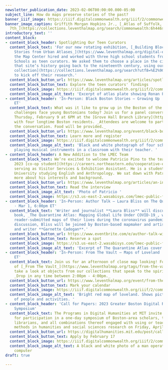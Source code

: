 ```yaml
---
newsletter_publication_date: 2023-02-06T00:00:00.000-05:00
subject_line: How do maps preserve stories of the past?
banner_iiif_image: https://iiif.digitalcommonwealth.org/iiif/2/commonwealth:tm70rt554/715,1354,5901,2581/1200,/0/default.jpg
banner_image_caption: Griffith Morgan Hopkins Jr., [_Atlas of Suffolk, County, Vol.
  7th_](https://collections.leventhalmap.org/search/commonwealth:6h446s76b) (1875)
introductory_text: ''
content_block:
- content_block_header: Spotlighting Our Teen Curators
  content_block_text: 'For our new rotating exhibition, [_Building Blocks: Boston
    Stories from Urban Atlases_](https://www.leventhalmap.org/digital-exhibitions/building-blocks/),
    the Map Center hired and worked with three high school students from Boston Public
    Schools as teen curators. We asked them to choose a place in the city and explore
    that site’s history going back to the nineteenth century, using our [urban atlas
    collection](https://collections.leventhalmap.org/search?utf8=%E2%9C%93&q=urban+atlas&search_field=all_fields)
    to kick off their research.'
  content_block_button_url: https://www.leventhalmap.org/articles/spotlighting-the-work-of-our-teen-curators/
  content_block_button_text: Explore the teen curators' findings
  content_block_image: https://iiif.digitalcommonwealth.org/iiif/2/commonwealth:1257bz48b/334,1921,2887,2288/1200,/0/default.jpg
  content_block_image_alt_text: 'Excerpt of atlas plate showing Ronan Park in Dorchester. '
- content_block_header: 'In-Person: Black Boston Stories — Growing Up · Feb 9, 6:00pm
    ET'
  content_block_text: What was it like to grow up in the Boston of the past? What
    challenges face young Bostonians today? Join us for a panel conversation this
    Thursday, February 9 at 6PM at the [Grove Hall Branch Library](https://www.bpl.org/locations/grove-hall/)
    with four longtime Boston residents. _Attendees are welcome to participate in
    the conversation. Food will be provided._
  content_block_button_url: https://www.leventhalmap.org/event/black-boston-stories-growing-up/
  content_block_button_text: Learn more and register
  content_block_image: https://iiif.digitalcommonwealth.org/iiif/2/commonwealth:jq085m35s/289,9,3556,2803/1200,/0/default.jpg
  content_block_image_alt_text: 'Black and white photograph of four schoolchildren
    playing musical instruments in a classroom with their teacher. '
- content_block_header: A New Addition to the LMEC Team
  content_block_text: We’re excited to welcome Patricio Pino to the team as the Spring
    2023 [co-op student](https://careers.northeastern.edu/cooperative-education/)
    serving as Visitor Services & Exhibition Assistant. He is a student at Northeastern
    University studying English and Anthropology. We sat down with Patricio to learn
    more about his interests and background.
  content_block_button_url: https://www.leventhalmap.org/articles/an-interview-with-patricio-pino/
  content_block_button_text: Read the interview
  content_block_image_alt_text: 'Photo of Patricio '
  content_block_image: https://s3.us-east-2.wasabisys.com/lmec-public-files/newsletters/patricio-pino.png
- content_block_header: 'In-Person: Author Talk — Laura Bliss on The Quarantine Atlas
    · Mar 1, 6:00pm ET'
  content_block_text: 'Writer and journalist **Laura Bliss** will discuss her recent
    book, _The Quarantine Atlas: Mapping Global Life Under COVID-19_, which explores
    reader-submitted maps of their lives during the coronavirus pandemic. For this
    discussion, Bliss will be joined by Boston-based mapmaker and artist **Rajiv Raman**
    and writer **Garnette Cadogan**.'
  content_block_button_url: https://www.eventbrite.com/e/author-talk-with-laura-bliss-the-quarantine-atlas-tickets-496439011447
  content_block_button_text: Reserve a spot
  content_block_image: https://s3.us-east-2.wasabisys.com/lmec-public-files/newsletters/quarantine-atlas.png
  content_block_image_alt_text: 'Excerpt of The Quarantine Atlas cover. '
- content_block_header: 'In-Person: From The Vault — Maps of Loveland · Feb 17, 2:00pm
    ET'
  content_block_text: Join us for an afternoon of close map looking! For this edition
    of [_From The Vault_](https://www.leventhalmap.org/tags/from-the-vault/), we’ll
    take a look at objects from our collections that speak to the spirit of love.
    _Drop in any time between 2:00pm - 4:00pm._
  content_block_button_url: https://www.leventhalmap.org/event/from-the-vault-collections-showing-maps-of-loveland/
  content_block_button_text: Mark your calendar
  content_block_image: https://iiif.digitalcommonwealth.org/iiif/2/commonwealth:st74cw29z/717,399,9183,6517/1200,/0/default.jpg
  content_block_image_alt_text: 'Bright red map of loveland. Shows pictorial representations
    of people and activities. '
- content_block_header: 'Call for Papers: 2023 Greater Boston Digital Research & Pedagogy
    Symposium'
  content_block_text: The Programs in Digital Humanities at MIT invite submissions
    for participation in a one-day symposium of Boston-area scholars, teachers, researchers,
    librarians, and all combinations thereof engaged with using or teaching digital
    methods in humanities and social sciences research on Friday, April 28, 2023.
  content_block_button_url: https://digitalhumanities.mit.edu/post/call-for-papers-2023-greater-boston-digital-research-and-pedagogy-symposium/
  content_block_button_text: Apply by February 17
  content_block_image: https://iiif.digitalcommonwealth.org/iiif/2/commonwealth:2n49vd66x/823,659,3270,3041/,1200/0/default.jpg
  content_block_image_alt_text: A black and white photo of a man operating an analog
    computer
draft: true

---
```

